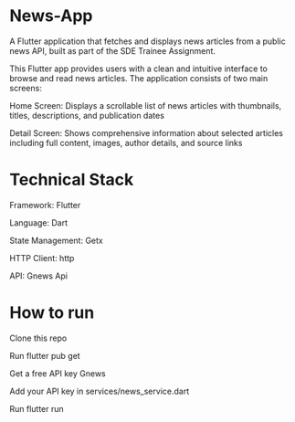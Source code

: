 # News-App
A Flutter application that fetches and displays news articles from a public news API, built as part of the SDE Trainee Assignment.

This Flutter app provides users with a clean and intuitive interface to browse and read news articles. The application consists of two main screens:

Home Screen: Displays a scrollable list of news articles with thumbnails, titles, descriptions, and publication dates

Detail Screen: Shows comprehensive information about selected articles including full content, images, author details, and source links

# Technical Stack
Framework: Flutter

Language: Dart

State Management: Getx

HTTP Client: http

API: Gnews Api

# How to run

Clone this repo

Run flutter pub get

Get a free API key Gnews

Add your API key in services/news_service.dart

Run flutter run
